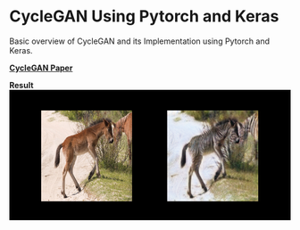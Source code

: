 # CycleGAN Using Pytorch and Keras

Basic overview of CycleGAN and its Implementation using Pytorch and Keras.

[**CycleGAN Paper**](https://arxiv.org/abs/1703.10593)

**Result**
![CycleGAN.png](CycleGAN.png)




